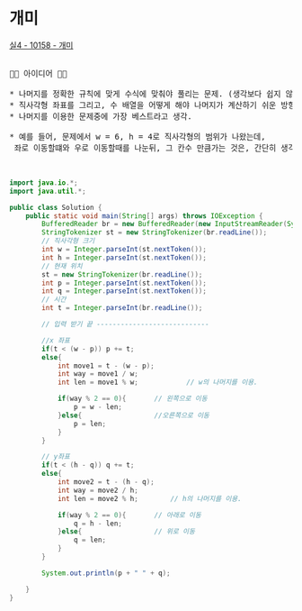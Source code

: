 # 개미

[실4 - 10158 - 개미](https://www.acmicpc.net/problem/10158)

<pre>

🚀🚀 아이디어 🚀🚀

* 나머지를 정확한 규칙에 맞게 수식에 맞춰야 풀리는 문제. (생각보다 쉽지 않음...)
* 직사각형 좌표를 그리고, 수 배열을 어떻게 해야 나머지가 계산하기 쉬운 방향으로 나올 수 있는지 고민해야 함.
* 나머지를 이용한 문제중에 가장 베스트라고 생각.

* 예를 들어, 문제에서 w = 6, h = 4로 직사각형의 범위가 나왔는데, <br> 좌로 이동할떄와 우로 이동할때를 나눈뒤, 그 칸수 만큼가는 것은, 간단히 생각해보면 당연히 w의 나머지(0,1,2,3,4,5)와 h의 나머지(0,1,2,3)을 이용해야 한다는 것을 인지할 수 있다.


</pre>

```java
import java.io.*;
import java.util.*;

public class Solution {
    public static void main(String[] args) throws IOException {
        BufferedReader br = new BufferedReader(new InputStreamReader(System.in));
        StringTokenizer st = new StringTokenizer(br.readLine());
        // 직사각형 크기
        int w = Integer.parseInt(st.nextToken());
        int h = Integer.parseInt(st.nextToken());
        // 현재 위치
        st = new StringTokenizer(br.readLine());
        int p = Integer.parseInt(st.nextToken());
        int q = Integer.parseInt(st.nextToken());
        // 시간
        int t = Integer.parseInt(br.readLine());

        // 입력 받기 끝 ----------------------------

        //x 좌표
        if(t < (w - p)) p += t;
        else{
            int move1 = t - (w - p);
            int way = move1 / w;
            int len = move1 % w;            // w의 나머지를 이용.

            if(way % 2 == 0){       // 왼쪽으로 이동
                p = w - len;
            }else{                  //오른쪽으로 이동
                p = len;
            }
        }

        // y좌표
        if(t < (h - q)) q += t;
        else{
            int move2 = t - (h - q);
            int way = move2 / h;
            int len = move2 % h;        // h의 나머지를 이용.

            if(way % 2 == 0){       // 아래로 이동
                q = h - len;
            }else{                  // 위로 이동
                q = len;
            }
        }

        System.out.println(p + " " + q);

    }
}

```